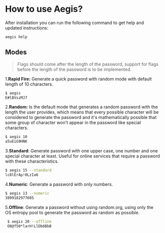 # How to use Aegis?

After installation you can run the following command to get help and updated instructions: 

```bash
aegis help
```

## Modes

> Flags should come after the length of the password, support for flags before the length of the password is to be implemented.

1.**Rapid Fire:** Generate a quick password with random mode with default length of 10 characters.


```bash
$ aegis
E#lBVszMJ7
```
2.**Random:** Is the default mode that generates a random password with the length the user provides, which means that every possible character will be considered to generate the password and it's mathematically possible that some group of character won't appear in the password like special characters.


```bash
$ aegis 10
a5uEiG9HNK 
```

3.**Standard**: Generate password with one upper case, one number and one special character at least. Useful for online services that require a password with these characteristics.

```bash
$ aegis 15 --standard
lc8lErAp!0LzIa6 
```

4.**Numeric**: Generate a password with only numbers.
```bash
$ aegis 13 --numeric
3899182977605
```

5.**Offline**: Generate a password without using random.org, using only the OS entropy pool to generate the password as random as possible.
```bash
 $ aegis 20 --offline
 O8@f50*larH!LlDb6BbB
```




